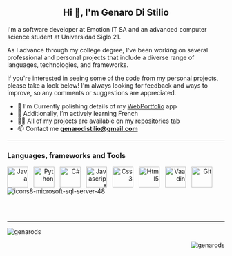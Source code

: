 <h2 align="center">Hi 👋, I'm Genaro Di Stilio</h2>

I'm a software developer at Emotion IT SA and an advanced computer science student at Universidad Siglo 21.<br>

As I advance through my college degree, I've been working on several professional and personal projects that include a diverse range of languages, technologies, and frameworks. <br>

If you're interested in seeing some of the code from my personal projects, please take a look below! I'm always looking for feedback and ways to improve, so any comments or suggestions are appreciated.<br>

- 🔧 I'm Currently polishing details of my [WebPortfolio](https://github.com/GenaroDS/WebPortfolio) app
- 🌱 Additionally, I’m actively learning French
- 👨‍💻 All of my projects are available on my [repositories](https://github.com/GenaroDS?tab=repositories) tab
- 📫 Contact me **genarodistilio@gmail.com**

---
### Languages, frameworks and Tools

<p align="right"> 
<img align="left" alt="Java" width="48px" style="padding-right:10px;" src="https://cdn.jsdelivr.net/gh/devicons/devicon/icons/java/java-original.svg"/>
<img align="left" alt="Python" width="48px" style="padding-right:10px;" src="https://cdn.jsdelivr.net/gh/devicons/devicon/icons/python/python-plain.svg" />
<img align="left" alt="C#" width="48px" style="padding-right:10px;" src="https://cdn.jsdelivr.net/gh/devicons/devicon/icons/csharp/csharp-original.svg" />
<img align="left" alt="Javascript" width="48px" style="padding-right:10px;" src="https://cdn.jsdelivr.net/gh/devicons/devicon/icons/javascript/javascript-original.svg" />
<img align="left" alt="Css3" width="48px" style="padding-right:10px;" src="https://cdn.jsdelivr.net/gh/devicons/devicon/icons/css3/css3-original.svg" />
<img align="left" alt="Html5" width="48px" style="padding-right:10px;" src="https://cdn.jsdelivr.net/gh/devicons/devicon/icons/html5/html5-original.svg" />          
<img align="left" alt="Vaadin" width="48px" style="padding-right:10px;" src="https://avatars.githubusercontent.com/u/1171922?v=4&s=40" />
<img align="left" alt="Git" width="48px" style="padding-right:10px"  src="https://cdn.jsdelivr.net/gh/devicons/devicon/icons/git/git-original.svg" />

![icons8-microsoft-sql-server-48](https://github.com/GenaroDS/GenaroDS/assets/87452846/08da6def-2a60-447e-b330-6f9cec7e6685)

<br><br>

---


<p align="left"><img align="center" src="https://github-readme-stats-sigma-five.vercel.app/api?username=genarods&theme=algolia&show_icons=true" alt="genarods" /></p>
  
<p align="right"><img src="https://komarev.com/ghpvc/?username=genarods&label=Profile%20views&color=0e75b6&style=flat" alt="genarods" /> </p>



